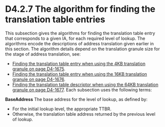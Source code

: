 # D4.2.7 The algorithm for finding the translation table entries

This subsection gives the algorithms for finding the translation table entry that corresponds to a given IA, for each required level of lookup. The algorithms encode the descriptions of address translation given earlier in this section. The algorithm details depend on the translation granule size for the stage of address translation, see:
* [Finding the translation table entry when using the 4KB translation granule on page D4-1675](#).
* [Finding the translation table entry when using the 16KB translation granule on page D4-1676](#).
* [Finding the translation table descriptor when using the 64KB translation granule on page D4-1677](#).
Each subsection uses the following terms:

**BaseAddress**
The base address for the level of lookup, as defined by:
* For the initial lookup level, the appropriate TTBR.
* Otherwise, the translation table address returned by the previous level of lookup.